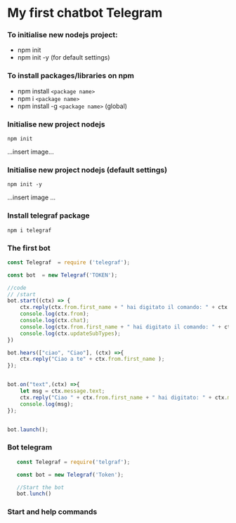 # My first chatbot Telegram 

### To initialise new nodejs project:
- npm init
- npm init -y (for default settings)

### To install packages/libraries on npm

- npm install `<package name>`
- npm i `<package name>`
- npm install -g `<package name>` (global)


### Initialise new project nodejs
``` shell
npm init 
```
...insert image...

### Initialise new project nodejs (default settings)
```shell
npm init -y 
```
...insert image ...


### Install telegraf package

``` shell
npm i telegraf
```

### The first bot
``` javascript 
const Telegraf  = require ('telegraf');

const bot  = new Telegraf('TOKEN');

//code
// /start
bot.start((ctx) => {
    ctx.reply(ctx.from.first_name + " hai digitato il comando: " + ctx.message.text);
    console.log(ctx.from);
    console.log(ctx.chat);
    console.log(ctx.from.first_name + " hai digitato il comando: " + ctx.message.text);
    console.log(ctx.updateSubTypes);
})

bot.hears(["ciao", "Ciao"], (ctx) =>{
    ctx.reply("Ciao a te" + ctx.from.first_name );
});


bot.on("text",(ctx) =>{
    let msg = ctx.message.text;
    ctx.reply("Ciao " + ctx.from.first_name + " hai digitato: " + ctx.message.text);
    console.log(msg);
});


bot.launch();
```
 

 ### Bot telegram
 ``` javascript
    const Telegraf = require('telgraf');

    const bot = new Telegraf('Token');

    //Start the bot
    bot.lunch()

 ``` 

 ### Start and help commands

 ```javascritp

 ```

